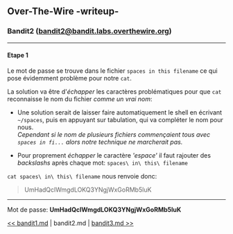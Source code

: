 ## Over-The-Wire -writeup-
### Bandit2 (bandit2@bandit.labs.overthewire.org)

---
#### Etape 1

Le mot de passe se trouve dans le fichier `spaces in this filename` ce qui pose évidemment problème pour notre `cat`.

La solution va être d'*échapper* les caractères problématiques pour que `cat` reconnaisse le nom du fichier *comme un vrai nom*:

- Une solution serait de laisser faire automatiquement le shell en écrivant `~/spaces`, puis en appuyant sur tabulation, qui va compléter le nom pour nous.  
*Cependant si le nom de plusieurs fichiers commençaient tous avec `spaces in fi...` alors notre technique ne marcherait pas.*

- Pour proprement *échapper* le caractère *'espace'* il faut rajouter des *backslashs* après chaque mot: `spaces\ in\ this\ filename`

`cat spaces\ in\ this\ filename` nous renvoie donc:
> UmHadQclWmgdLOKQ3YNgjWxGoRMb5luK

---
Mot de passe: **UmHadQclWmgdLOKQ3YNgjWxGoRMb5luK**

[<< bandit1.md](bandit1.md) | bandit2.md | [bandit3.md >>](bandit3.md)
